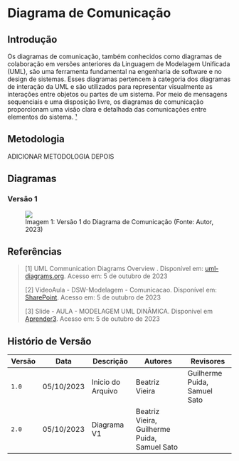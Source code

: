 # Diagrama de Comunicação

## Introdução

Os diagramas de comunicação, também conhecidos como diagramas de colaboração em
versões anteriores da Linguagem de Modelagem Unificada (UML), são uma
ferramenta fundamental na engenharia de software e no design de sistemas. Esses
diagramas pertencem à categoria dos diagramas de interação da UML e são
utilizados para representar visualmente as interações entre objetos ou partes
de um sistema. Por meio de mensagens sequenciais e uma disposição livre, os
diagramas de comunicação proporcionam uma visão clara e detalhada das
comunicações entre elementos do sistema.  [¹](#ancora1)

## Metodologia

ADICIONAR METODOLOGIA DEPOIS

## Diagramas

### Versão 1

<figure>
  <img src="v1" />
  <figcaption>Imagem 1: Versão 1 do Diagrama de Comunicação (Fonte: Autor, 2023)</figcaption>
</figure>

## Referências

> [1] UML Communication Diagrams Overview . Disponível em: [uml-diagrams.org](https://www.uml-diagrams.org/communication-diagrams.html). Acesso em: 5 de outubro de 2023
>
> [2] VideoAula - DSW-Modelagem - Comunicacao. Disponível em: [SharePoint](https://unbbr-my.sharepoint.com/personal/mileneserrano_unb_br/_layouts/15/stream.aspx?id=%2Fpersonal%2Fmileneserrano%5Funb%5Fbr%2FDocuments%2FArqDSW%20%2D%20V%C3%ADdeosOriginais%2F06b%20%2D%20VideoAula%20%2D%20DSW%2DModelagem%20%2D%20Comunicacao%2Emp4&ga=1). Acesso em: 5 de outubro de 2023
>
> [3] Slide - AULA - MODELAGEM UML DINÂMICA. Disponivel em [Aprender3](https://aprender3.unb.br/pluginfile.php/2649430/mod_label/intro/Arquitetura%20e%20Desenho%20de%20Software%20-%20Aula%20Modelagem%20UML%20Din%C3%A2mica%20-%20Profa.%20Milene.pdf). Acesso em: 5 de outubro de 2023

## Histório de Versão

| Versão | Data       | Descrição         | Autores                                       | Revisores                    |
| ------ | ---------- | ----------------- | --------------------------------------------- | ---------------------------- |
| `1.0`  | 05/10/2023 | Inicio do Arquivo | Beatriz Vieira                                | Guilherme Puida, Samuel Sato |
| `2.0`  | 05/10/2023 | Diagrama V1       | Beatriz Vieira, Guilherme Puida, Samuel Sato  |                              |

